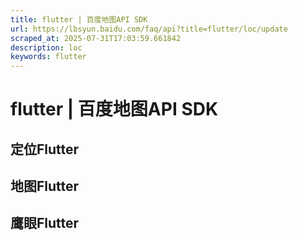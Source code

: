 ```yaml
---
title: flutter | 百度地图API SDK
url: https://lbsyun.baidu.com/faq/api?title=flutter/loc/update
scraped_at: 2025-07-31T17:03:59.661842
description: loc
keywords: flutter
---
```


# flutter | 百度地图API SDK

## 定位Flutter

## 地图Flutter

## 鹰眼Flutter